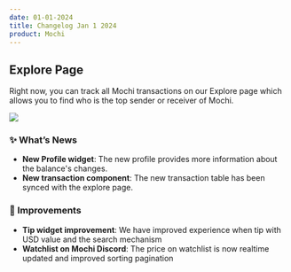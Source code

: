 ```yaml
---
date: 01-01-2024
title: Changelog Jan 1 2024
product: Mochi
---
```


## Explore Page

Right now, you can track all Mochi transactions on our Explore page which allows you to find who is the top sender or receiver of Mochi. 

![](https://i.imgur.com/GYhVXBb.png)

### ✨ What’s News

- **New Profile widget**: The new profile provides more information about the balance's changes. 
- **New transaction component**: The new transaction table has been synced with the explore page. 

### 💎 Improvements

- **Tip widget improvement**: We have improved experience when tip with USD value and the search mechanism
- **Watchlist on Mochi Discord**: The price on watchlist is now realtime updated and improved sorting pagination
